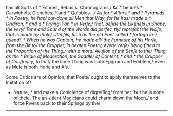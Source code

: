 has all Sorts of * Echoes, Rebus's, Chronograms,/
&c.* beſides * Carwichets, Clenches, * and * Quibbles--*/
As for * Altars * and * Pyramids * in Poetry, he has/
out-done all Men that Way; for he has/
made a * Gridiron, * and a * Frying-Pan * in Verſe,/
that, beſide the Likeneſs in Shape, the very/
Tone and Sound of the Words did perfec_tly/
repreſent the Noiſe, that is made by thoſe/
Utenſils, ſuch as the old Poet called * ſartago lo-/
quendi. *  When he was Captain, he made all/
the Furniture of his Horſe, from the Bit to/
the Crupper, in beaten Poetry, every Verſe/
being fitted to the Proportion of the Thing,/
with a moral Alluſion of the Senſe to the/
Thing; as the * Bridle of Moderation, the Saddle/
of Content, * and * the Crupper of Conſtancy;* ſo that/
the ſame Thing was both Epigram and Emblem,/
even as Mule is both Horſe and Aſs.


Some Critics are of Opinion, that Poets/
ought to apply themselves to the Imitation of/
* Nature, * and make a Conſcience of digreſſing/
from her; but he is none of theſe. The an-/
tient Magicians could charm down the Moon,/
and force Rivers back to their Springs by the/

---
